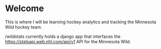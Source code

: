 # Welcome

This is where I will be learning hockey analytics and tracking the Minnesota Wild hockey team.


/wildstats currently holds a django app that interfaces the https://statsapi.web.nhl.com/api/v1 API for the Minnesota Wild.
